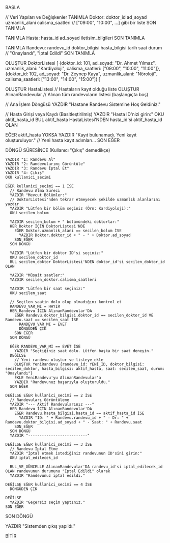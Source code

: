 BAŞLA

  // Veri Yapıları ve Değişkenler
  TANIMLA Doktor:
    doktor_id
    ad_soyad
    uzmanlik_alani
    calisma_saatleri // ["09:00", "10:00", ...] gibi bir liste
  SON TANIMLA

  TANIMLA Hasta:
    hasta_id
    ad_soyad
    iletisim_bilgileri
  SON TANIMLA
  
  TANIMLA Randevu:
    randevu_id
    doktor_bilgisi
    hasta_bilgisi
    tarih
    saat
    durum // "Onaylandı", "İptal Edildi"
  SON TANIMLA

  OLUŞTUR DoktorListesi [
    {doktor_id: 101, ad_soyad: "Dr. Ahmet Yılmaz", uzmanlik_alani: "Kardiyoloji", calisma_saatleri: ["09:00", "10:00", "11:00"]},
    {doktor_id: 102, ad_soyad: "Dr. Zeynep Kaya", uzmanlik_alani: "Nöroloji", calisma_saatleri: ["13:00", "14:00", "15:00"]}
  ]
  
  OLUŞTUR HastaListesi // Hastaların kayıt olduğu liste
  OLUŞTUR AlınanRandevular // Alınan tüm randevuların listesi (başlangıçta boş)

  // Ana İşlem Döngüsü
  YAZDIR "Hastane Randevu Sistemine Hoş Geldiniz."
  
  // Hasta Girişi veya Kaydı (Basitleştirilmiş)
  YAZDIR "Hasta ID'nizi girin:"
  OKU aktif_hasta_id
  BUL aktif_hasta HastaListesi'NDEN hasta_id'si aktif_hasta_id OLAN

  EĞER aktif_hasta YOKSA
    YAZDIR "Kayıt bulunamadı. Yeni kayıt oluşturuluyor."
    // Yeni hasta kayıt adımları...
  SON EĞER

  DÖNGÜ SÜRESİNCE (Kullanıcı "Çıkış" demedikçe)
  
    YAZDIR "1: Randevu Al"
    YAZDIR "2: Randevularımı Görüntüle"
    YAZDIR "3: Randevu İptal Et"
    YAZDIR "4: Çıkış"
    OKU kullanici_secimi

    EĞER kullanici_secimi == 1 İSE
      // Randevu Alma Süreci
      YAZDIR "Mevcut Bölümler:"
      // DoktorListesi'nden tekrar etmeyecek şekilde uzmanlık alanlarını yazdır
      YAZDIR "Lütfen bir bölüm seçiniz (Örn: Kardiyoloji):"
      OKU secilen_bolum

      YAZDIR secilen_bolum + " bölümündeki doktorlar:"
      HER Doktor İÇİN DoktorListesi'NDE
        EĞER Doktor.uzmanlik_alani == secilen_bolum İSE
          YAZDIR Doktor.doktor_id + " - " + Doktor.ad_soyad
        SON EĞER
      SON DÖNGÜ

      YAZDIR "Lütfen bir doktor ID'si seçiniz:"
      OKU secilen_doktor_id
      BUL secilen_doktor DoktorListesi'NDEN doktor_id'si secilen_doktor_id OLAN

      YAZDIR "Müsait saatler:"
      YAZDIR secilen_doktor.calisma_saatleri

      YAZDIR "Lütfen bir saat seçiniz:"
      OKU secilen_saat

      // Seçilen saatin dolu olup olmadığını kontrol et
      RANDEVU_VAR_MI = HAYIR
      HER Randevu İÇİN AlınanRandevular'DA
        EĞER Randevu.doktor_bilgisi.doktor_id == secilen_doktor_id VE Randevu.saat == secilen_saat İSE
          RANDEVU_VAR_MI = EVET
          DÖNGÜDEN ÇIK
        SON EĞER
      SON DÖNGÜ

      EĞER RANDEVU_VAR_MI == EVET İSE
        YAZDIR "Seçtiğiniz saat dolu. Lütfen başka bir saat deneyin."
      DEĞİLSE
        // Yeni randevu oluştur ve listeye ekle
        OLUŞTUR YeniRandevu {randevu_id: YENİ_ID, doktor_bilgisi: secilen_doktor, hasta_bilgisi: aktif_hasta, saat: secilen_saat, durum: "Onaylandı"}
        EKLE YeniRandevu'yu AlınanRandevular'a
        YAZDIR "Randevunuz başarıyla oluşturuldu."
      SON EĞER

    DEĞİLSE EĞER kullanici_secimi == 2 İSE
      // Randevuları Görüntüleme
      YAZDIR "--- Aktif Randevularınız ---"
      HER Randevu İÇİN AlınanRandevular'DA
        EĞER Randevu.hasta_bilgisi.hasta_id == aktif_hasta_id İSE
          YAZDIR "ID: " + Randevu.randevu_id + " - Dr: " + Randevu.doktor_bilgisi.ad_soyad + " - Saat: " + Randevu.saat
        SON EĞER
      SON DÖNGÜ
      YAZDIR "--------------------------"

    DEĞİLSE EĞER kullanici_secimi == 3 İSE
      // Randevu İptal Etme
      YAZDIR "İptal etmek istediğiniz randevunun ID'sini girin:"
      OKU iptal_edilecek_id
      
      BUL_VE_GÜNCELLE AlınanRandevular'DA randevu_id'si iptal_edilecek_id OLAN randevunun durumunu "İptal Edildi" olarak
      YAZDIR "Randevunuz iptal edildi."

    DEĞİLSE EĞER kullanici_secimi == 4 İSE
      DÖNGÜDEN ÇIK

    DEĞİLSE
      YAZDIR "Geçersiz seçim yaptınız."
    SON EĞER

  SON DÖNGÜ

  YAZDIR "Sistemden çıkış yapıldı."
  
BİTİR
